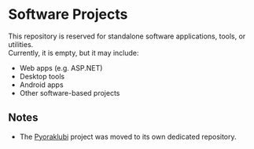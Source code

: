 # Software Projects

This repository is reserved for standalone software applications, tools, or utilities.  
Currently, it is empty, but it may include:

- Web apps (e.g. ASP.NET)
- Desktop tools
- Android apps
- Other software-based projects

## Notes

- The [Pyoraklubi](https://github.com/VideoGamerMan/Pyoraklubi) project was moved to its own dedicated repository.
